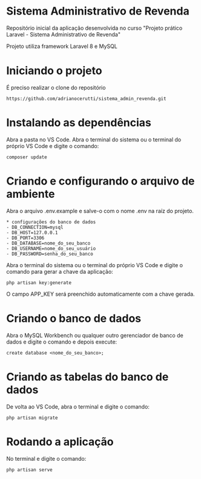 # Sistema Administrativo de Revenda

Repositório inicial da aplicação desenvolvida no curso "Projeto prático Laravel - Sistema Administrativo de Revenda"

Projeto utiliza framework Laravel 8 e MySQL

# Iniciando o projeto

É preciso realizar o clone do repositório

    https://github.com/adrianocerutti/sistema_admin_revenda.git

# Instalando as dependências

Abra a pasta no VS Code. Abra o terminal do sistema ou o terminal do próprio VS Code e digite o comando:

    composer update

# Criando e configurando o arquivo de ambiente

Abra o arquivo .env.example e salve-o com o nome .env na raíz do projeto.

    * configurações do banco de dados
    - DB_CONNECTION=mysql
    - DB_HOST=127.0.0.1
    - DB_PORT=3306
    - DB_DATABASE=nome_do_seu_banco
    - DB_USERNAME=nome_do_seu_usuário
    - DB_PASSWORD=senha_do_seu_banco

Abra o terminal do sistema ou o terminal do próprio VS Code e digite o comando para gerar a chave da aplicação:

    php artisan key:generate

O campo APP_KEY será preenchido automaticamente com a chave gerada.

# Criando o banco de dados

Abra o MySQL Workbench ou qualquer outro gerenciador de banco de dados e digite o comando e depois execute:

    create database <nome_do_seu_banco>;

# Criando as tabelas do banco de dados

De volta ao VS Code, abra o terminal e digite o comando:

    php artisan migrate

# Rodando a aplicação

No terminal e digite o comando:

    php artisan serve
